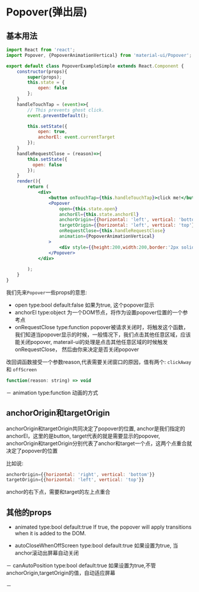 # Popover(弹出层)

## 基本用法

```jsx
import React from 'react';
import Popover, {PopoverAnimationVertical} from 'material-ui/Popover';

export default class PopoverExampleSimple extends React.Component {
    constructor(props){
        super(props);
        this.state = {
            open: false
        };
    }
    handleTouchTap = (event)=>{
        // This prevents ghost click.
        event.preventDefault();

        this.setState({
            open: true,
            anchorEl: event.currentTarget
        });
    }
    handleRequestClose = (reason)=>{
        this.setState({
          open: false
        });
    }
    render(){
        return (
            <div>
                <button onTouchTap={this.handleTouchTap}>click me!</button>
                <Popover
                    open={this.state.open}
                    anchorEl={this.state.anchorEl}
                    anchorOrigin={{horizontal: 'left', vertical: 'bottom'}}
                    targetOrigin={{horizontal: 'left', vertical: 'top'}}
                    onRequestClose={this.handleRequestClose}
                    animation={PopoverAnimationVertical}
                >
                    <div style={{height:200,width:200,border:'2px solid red'}}>hello world!</div>
                </Popover>
            </div>
            
        );
    }
}
```

我们先来`Popover`一些props的意思:

- open type:bool  default:false 如果为true, 这个popover显示
- anchorEl  type:object  为一个DOM节点，将作为设置popover位置的一个参考点
- onRequestClose type:function  popover被请求关闭时，将触发这个函数，我们知道当popover显示的时候，一般情况下，我们点击其他任意区域，应该能关闭popover, materail-ui的处理是点击其他任意区域的时候触发onRequestClose， 然后由你来决定是否关闭popover

改回调函数接受一个参数reason,代表需要关闭窗口的原因，值有两个: `clickAway`和 `offScreen`
```jsx
function(reason: string) => void
```
－ animation type:function 动画的方式

## anchorOrigin和targetOrigin

anchorOrigin和targetOrigin共同决定了popover的位置, anchor是我们指定的anchorEl，这里的是button, target代表的就是需要显示的popover, anchorOrigin和targetOrigin分别代表了anchor和target一个点，这两个点重合就决定了popover的位置

比如说:

```jsx
anchorOrigin={{horizontal: 'right', vertical: 'bottom'}}
targetOrigin={{horizontal: 'left', vertical: 'top'}}
``` 

anchor的右下点，需要和target的左上点重合


## 其他的props

- animated type:bool default:true  If true, the popover will apply transitions when it is added to the DOM.

- autoCloseWhenOffScreen type:bool default:true 如果设置为true, 当anchor滚动出屏幕自动关闭

－ canAutoPosition type:bool default:true 如果设置为true,不管anchorOrigin,targetOrigin的值，自动适应屏幕

－ 


